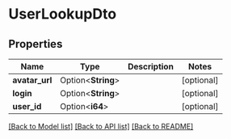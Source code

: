 # UserLookupDto

## Properties

Name | Type | Description | Notes
------------ | ------------- | ------------- | -------------
**avatar_url** | Option<**String**> |  | [optional]
**login** | Option<**String**> |  | [optional]
**user_id** | Option<**i64**> |  | [optional]

[[Back to Model list]](../README.md#documentation-for-models) [[Back to API list]](../README.md#documentation-for-api-endpoints) [[Back to README]](../README.md)


